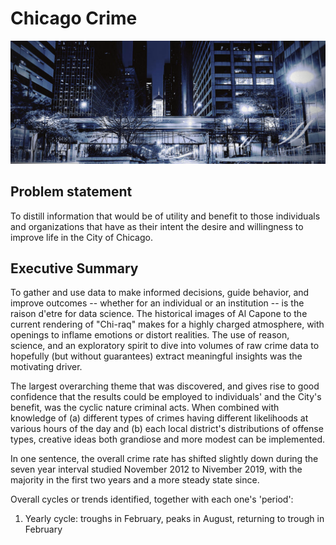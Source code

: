 # Chicago Crime

<img src="./assets/CTA_L_at_speed_looking_south_on_lasalle.png"/>

##  Problem statement

To distill information that would be of utility and benefit to those individuals and organizations that have as their intent the desire and willingness to improve life in the City of Chicago.

## Executive Summary

To gather and use data to make informed decisions, guide behavior, and improve outcomes  --  whether for an individual or an institution -- is the raison d'etre for data science.  The historical images of Al Capone to the current rendering of "Chi-raq" makes for a highly charged atmosphere, with openings to inflame emotions or distort realities.  The use of reason, science, and an exploratory spirit to dive into volumes of raw crime data to hopefully (but without guarantees) extract meaningful insights was the motivating driver.

The largest overarching theme that was discovered, and gives rise to good confidence that the results could be employed to individuals' and the City's benefit,  was the cyclic nature criminal acts.  When combined with knowledge of (a) different types of crimes having different likelihoods at various hours of the day and (b) each local district's distributions of offense types,  creative ideas both grandiose and more modest can be implemented.

In one sentence, the overall crime rate has shifted slightly down during the seven year interval studied November 2012 to Nivember 2019, with the majority in the first two years and a more steady state since.

Overall cycles or trends identified, together with each one's 'period':

  1) Yearly cycle: troughs in February, peaks in August, returning to trough in February
  
